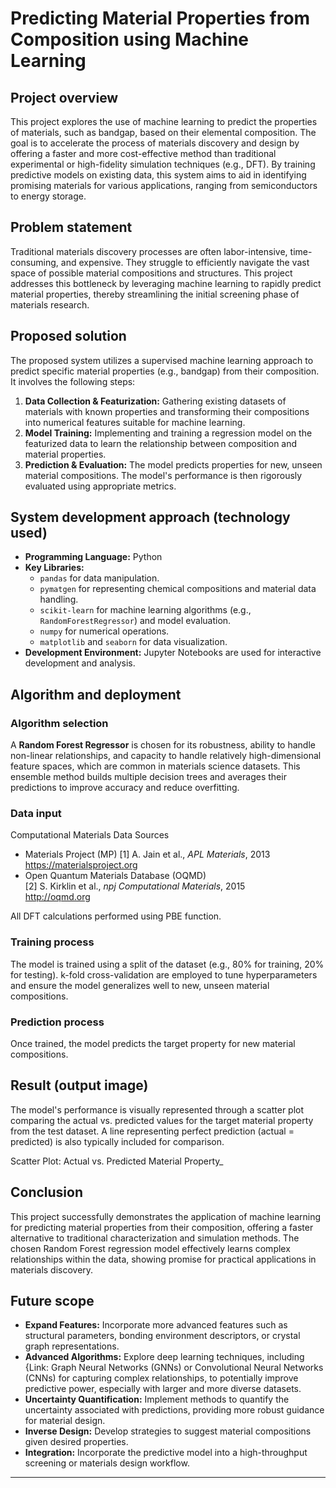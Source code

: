 # Predicting Material Properties from Composition using Machine Learning

## Project overview

This project explores the use of machine learning to predict the properties of materials, such as bandgap, based on their elemental composition. The goal is to accelerate the process of materials discovery and design by offering a faster and more cost-effective method than traditional experimental or high-fidelity simulation techniques (e.g., DFT). By training predictive models on existing data, this system aims to aid in identifying promising materials for various applications, ranging from semiconductors to energy storage.

## Problem statement

Traditional materials discovery processes are often labor-intensive, time-consuming, and expensive. They struggle to efficiently navigate the vast space of possible material compositions and structures. This project addresses this bottleneck by leveraging machine learning to rapidly predict material properties, thereby streamlining the initial screening phase of materials research.

## Proposed solution

The proposed system utilizes a supervised machine learning approach to predict specific material properties (e.g., bandgap) from their composition. It involves the following steps:

1.  **Data Collection & Featurization:** Gathering existing datasets of materials with known properties and transforming their compositions into numerical features suitable for machine learning.
2.  **Model Training:** Implementing and training a regression model on the featurized data to learn the relationship between composition and material properties.
3.  **Prediction & Evaluation:**  The model predicts properties for new, unseen material compositions. The model's performance is then rigorously evaluated using appropriate metrics.

## System development approach (technology used)

*   **Programming Language:** Python
*   **Key Libraries:**
    *   `pandas` for data manipulation.
    *   `pymatgen` for representing chemical compositions and material data handling.
    *   `scikit-learn` for machine learning algorithms (e.g., `RandomForestRegressor`) and model evaluation.
    *   `numpy` for numerical operations.
    *   `matplotlib` and `seaborn` for data visualization.
*   **Development Environment:** Jupyter Notebooks are used for interactive development and analysis.
   
## Algorithm and deployment

### Algorithm selection

A **Random Forest Regressor** is chosen for its robustness, ability to handle non-linear relationships, and capacity to handle relatively high-dimensional feature spaces, which are common in materials science datasets. This ensemble method builds multiple decision trees and averages their predictions to improve accuracy and reduce overfitting. 

### Data input

Computational Materials Data Sources
- Materials Project (MP)
  [1] A. Jain et al., *APL Materials*, 2013  
  https://materialsproject.org  
- Open Quantum Materials Database (OQMD)  
  [2] S. Kirklin et al., *npj Computational Materials*, 2015  
  http://oqmd.org  


All DFT calculations performed using PBE function.


### Training process

The model is trained using a split of the dataset (e.g., 80% for training, 20% for testing). k-fold cross-validation are employed to tune hyperparameters and ensure the model generalizes well to new, unseen material compositions.

### Prediction process

Once trained, the model predicts the target property for new material compositions. 


## Result (output image)

The model's performance is visually represented through a scatter plot comparing the actual vs. predicted values for the target material property from the test dataset. A line representing perfect prediction (actual = predicted) is also typically included for comparison.


 Scatter Plot: Actual vs. Predicted Material Property_

## Conclusion

This project successfully demonstrates the application of machine learning for predicting material properties from their composition, offering a faster alternative to traditional characterization and simulation methods. The chosen Random Forest regression model effectively learns complex relationships within the data, showing promise for practical applications in materials discovery.

## Future scope

*   **Expand Features:** Incorporate more advanced features such as structural parameters, bonding environment descriptors, or crystal graph representations.
*   **Advanced Algorithms:** Explore deep learning techniques, including {Link: Graph Neural Networks (GNNs) or Convolutional Neural Networks (CNNs) for capturing complex relationships, to potentially improve predictive power, especially with larger and more diverse datasets.
*   **Uncertainty Quantification:** Implement methods to quantify the uncertainty associated with predictions, providing more robust guidance for material design.
*   **Inverse Design:** Develop strategies to suggest material compositions given desired properties.
*   **Integration:** Incorporate the predictive model into a high-throughput screening or materials design workflow.



---
